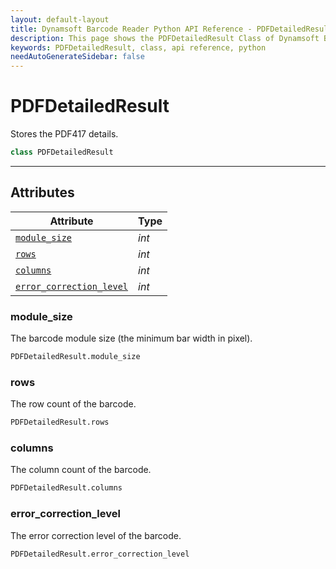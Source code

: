 ```yaml
---
layout: default-layout
title: Dynamsoft Barcode Reader Python API Reference - PDFDetailedResult Class
description: This page shows the PDFDetailedResult Class of Dynamsoft Barcode Reader for Python SDK.
keywords: PDFDetailedResult, class, api reference, python
needAutoGenerateSidebar: false
---
```



# PDFDetailedResult
Stores the PDF417 details.

```python
class PDFDetailedResult
```  
  
---
  

## Attributes
  
| Attribute | Type |
|---------- | ---- |
| [`module_size`](#module_size) | *int* |
| [`rows`](#rows) | *int* |
| [`columns`](#columns) | *int* |
| [`error_correction_level`](#error_correction_level) | *int* |


### module_size
The barcode module size (the minimum bar width in pixel).

```python
PDFDetailedResult.module_size
```

### rows
The row count of the barcode.

```python
PDFDetailedResult.rows
```

### columns
The column count of the barcode.

```python
PDFDetailedResult.columns
```

### error_correction_level
The error correction level of the barcode.

```python
PDFDetailedResult.error_correction_level
```

